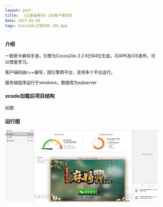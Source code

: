 ```yaml
---
layout: post
title:  《土豪金麻将》iOS客户端代码
date: 2017-02-20
tags: Cocos2dx工程代码 iOS_App
---
```


### 介绍


  一款房卡麻将手游，引擎为Cocos2dx 2.2.6已64位生成，可APK及iOS发布，可以借鉴学习。

客户端码由c++编写，因引擎跨平台，支持多个平台运行。

服务端程序运行于windows，数据库为sqlserver


### xcode加载后项目结构
如图

### 运行图

![](/images/posts/thj/thj1.jpg)


